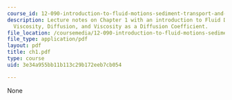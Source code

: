 ```yaml
---
course_id: 12-090-introduction-to-fluid-motions-sediment-transport-and-current-generated-sedimentary-structures-fall-2006
description: Lecture notes on Chapter 1 with an introduction to Fluid Dynamics, Pressure,
  Viscosity, Diffusion, and Viscosity as a Diffusion Coefficient.
file_location: /coursemedia/12-090-introduction-to-fluid-motions-sediment-transport-and-current-generated-sedimentary-structures-fall-2006/3e34a955bb11b113c29b172eeb7cb054_ch1.pdf
file_type: application/pdf
layout: pdf
title: ch1.pdf
type: course
uid: 3e34a955bb11b113c29b172eeb7cb054

---
```

None